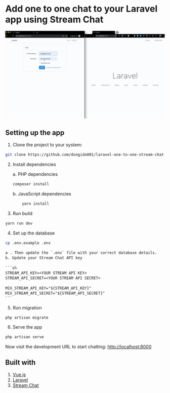 # Add one to one chat to your Laravel app using Stream Chat

![Samle](./one-on-one.gif)


## Setting up the app

1. Clone the project to your system:

```sh
git clone https://github.com/dongido001/laravel-one-to-one-stream-chat.git
```

2. Install dependencies

    a. PHP dependencies
    ```sh
    composer install
    ```

    b. JavaScript dependencies

    ```sh
        yarn install
    ```

3. Run build

```sh
yarn run dev
```

4. Set up the database

```sh
cp .env.example .env
```

    a . Then update the `.env` file with your correct database details.
    b. Update your Stream Chat API key
    
    ```sh
    STREAM_API_KEY=<YOUR STREAM API KEY>
    STREAM_API_SECRET=<YOUR STREAM API SECRET>

    MIX_STREAM_API_KEY="${STREAM_API_KEY}"
    MIX_STREAM_API_SECRET="${STREAM_API_SECRET}"
    ```

5. Run migration

```
php artisan migrate
```

6. Serve the app

```sh
php artisan serve
```

Now visit the development URL to start chatting: [http://localhost:8000](http://localhost:8000)

## Built with

1. [Vue.js](https://vuejs.org/)
2. [Laravel](https://laravel.com/)
3. [Stream Chat](https://getstream.io/chat/docs/)
